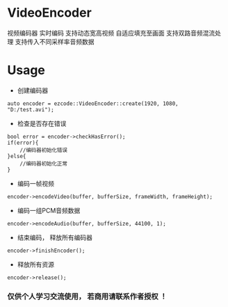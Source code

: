 # VideoEncoder
视频编码器 实时编码 支持动态宽高视频 自适应填充至画面 支持双路音频混流处理 支持传入不同采样率音频数据



# Usage 

- 创建编码器

````
auto encoder = ezcode::VideoEncoder::create(1920, 1080, "D:/test.avi");
````

- 检查是否存在错误
````
bool error = encoder->checkHasError();
if(error){
    //编码器初始化错误
}else{
    //编码器初始化正常
}
````


- 编码一帧视频

````
encoder->encodeVideo(buffer, bufferSize, frameWidth, frameHeight);   
````

- 编码一组PCM音频数据

````
encoder->encodeAudio(buffer, bufferSize, 44100, 1);
````

- 结束编码， 释放所有编码器

````
encoder->finishEncoder();
````

- 释放所有资源

````
encoder->release();
````


### 仅供个人学习交流使用， 若商用请联系作者授权 ！
